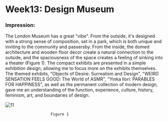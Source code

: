 
# Week13: Design Museum

### Impression:

The London Museum has a great "vibe". From the outside, it's designed with a strong sense of composition, set in a park, which is both unique and inviting to the community and passersby. From the inside, the domed architecture and wooden floor decor create a natural connection to the outside, and the spaciousness of the space creates a feeling of sinking into a theater (Figure 1). The compact exhibits are presented in a simple exhibition design, allowing me to focus more on the exhibits themselves. The themed exhibits, "Objects of Desire: Surrealism and Design", "WEIRD SENSATION FEELS GOOD: The World of ASMR", "Yinka Ilori: PARABLES FOR HAPPINESS", as well as the permanent collection of modern design, gave me an understanding of the function, experience, culture, history, feminism, art, and boundaries of design.

![11](https://user-images.githubusercontent.com/115119995/225168272-69bbe067-c45d-4fce-aeb2-5e6310af0930.jpg)

                        Figure 1

